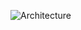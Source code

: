 ![Architecture](https://res.cloudinary.com/unlimitedreactive/image/upload/v1759844463/Blog_Music_Web_App_Architecture_a4yiqa.png)
